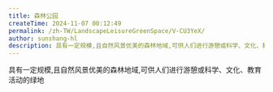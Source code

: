 ```yaml
---
title: 森林公园
createTime: 2024-11-07 00:12:49
permalink: /zh-TW/LandscapeLeisureGreenSpace/V-CU3YeX/
author: sunshang-hl
description: 具有一定规模,且自然风景优美的森林地域,可供人们进行游憩或科学、文化、教育活动的绿地
---
```


具有一定规模,且自然风景优美的森林地域,可供人们进行游憩或科学、文化、教育活动的绿地